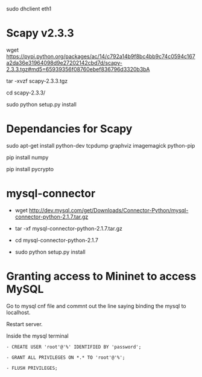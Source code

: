 sudo dhclient eth1

# Scapy v2.3.3
wget https://pypi.python.org/packages/ac/14/c792a14b9f8bc4bb9c74c0594c167a2da36e31964098d9e27202142cbd7d/scapy-2.3.3.tgz#md5=65939356f08760ebef836796d3320b3bA

 tar -xvzf scapy-2.3.3.tgz
 
 cd scapy-2.3.3/
 
 sudo python setup.py install

# Dependancies for Scapy
sudo apt-get install python-dev tcpdump graphviz imagemagick python-pip

pip install numpy

pip install pycrypto

# mysql-connector

-   wget http://dev.mysql.com/get/Downloads/Connector-Python/mysql-connector-python-2.1.7.tar.gz

-   tar -xf mysql-connector-python-2.1.7.tar.gz

-   cd mysql-connector-python-2.1.7

-   sudo python setup.py install

# Granting access to Mininet to access MySQL
Go to mysql cnf file and commnt out the line saying binding the mysql to localhost.

Restart server.

Inside the mysql terminal 

    - CREATE USER 'root'@'%' IDENTIFIED BY 'password';
    
    - GRANT ALL PRIVILEGES ON *.* TO 'root'@'%';
    
    - FLUSH PRIVILEGES;
    
